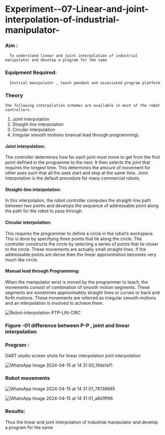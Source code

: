 # Experiment--07-Linear-and-joint-interpolation-of-industrial-manipulator-

### Aim :
      To understand linear and joint interpolation of industrial manipulator and develop a program for the same 
      
### Equipment Required: 
      Instrial manipulator , teach pendant and associated program platform 
      
### Theory 
    The following interpolation schemes are available in most of the robot controllers.
1. Joint interpolation
2. Straight line interpolation
3. Circular interpolation
4. Irregular smooth motions (manual lead through programming).
#### Joint interpolation: 
The controller determines how far each joint must move to get from the first point defined in the programme to the next. It then selects the joint that
requires the longest time. This determines the amount of movement for other axes such that all the axes start and stop at the same time. Joint interpolation is the default procedure for many commercial robots.

#### Straight-line interpolation: 
In this interpolation, the robot controller computes the straight-line path between two points and develops the sequence of addressable point along the path for the robot to pass through.

#### Circular interpolation: 
This requires the programmer to define a circle in the
robot’s workspace. This is done by specifying three points that lie along the circle. The controller constructs the circle by selecting a series of points that lie closer to the circle. These movements are actually small straight lines. If the addressable points are dense then the linear approximation becomes very much like circle.


#### Manual lead through Programming: 
When the manipulator wrist is moved by the programmer to teach, the movements consist of combination of smooth motion segments. These segments are sometimes approximately straight lines or curves or back and forth motions. These movements are referred as irregular smooth motions and an interpolation is involved to achieve them.




![Robot-interpolation-PTP-LIN-CIRC](https://user-images.githubusercontent.com/36288975/201615171-d0886aaa-8220-4b0c-8a1d-3d8a5c69c76a.png)

### Figure -01 difference between P-P , joint and linear interpolation 


### Program : 
DART studio screen shots for linear interpolation  joint interpolation 

![WhatsApp Image 2024-04-15 at 14 31 00_19de1ef1](https://github.com/Ettasupraja/Experiment--07-Linear-and-joint-interpolation-of-industrial-manipulator-/assets/151641352/571ba456-e0b4-4e65-98a3-d0d09fb88e62)


### Robot movements 

![WhatsApp Image 2024-04-15 at 14 31 01_78138665](https://github.com/Ettasupraja/Experiment--07-Linear-and-joint-interpolation-of-industrial-manipulator-/assets/151641352/9186f5c0-541f-4d65-8da7-0c520c4ce844)


![WhatsApp Image 2024-04-15 at 14 31 01_a8d1ff96](https://github.com/Ettasupraja/Experiment--07-Linear-and-joint-interpolation-of-industrial-manipulator-/assets/151641352/ea4ea196-8e2e-4d4b-ac37-6ed0658b80c4)



### Results:  
   Thus the linear and joint interpolation of industrial manipulator and develop a program for the same 

